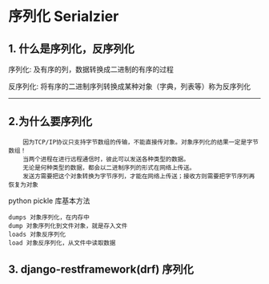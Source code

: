 # 序列化 Serialzier

## 1. 什么是序列化，反序列化
序列化:  及有序的列，数据转换成二进制的有序的过程

反序列化:  将有序的二进制序列转换成某种对象（字典，列表等）称为反序列化
***
## 2.为什么要序列化
```textmate
    因为TCP/IP协议只支持字节数组的传输，不能直接传对象。对象序列化的结果一定是字节数组！
    当两个进程在进行远程通信时，彼此可以发送各种类型的数据。
    无论是何种类型的数据，都会以二进制序列的形式在网络上传送。
    发送方需要把这个对象转换为字节序列，才能在网络上传送；接收方则需要把字节序列再恢复为对象
```
python pickle 库基本方法
```textmate
dumps 对象序列化，在内存中
dump 对象序列化到文件对象，就是存入文件
loads 对象反序列化
load 对象反序列化，从文件中读取数据
```


## 3. django-restframework(drf) 序列化


